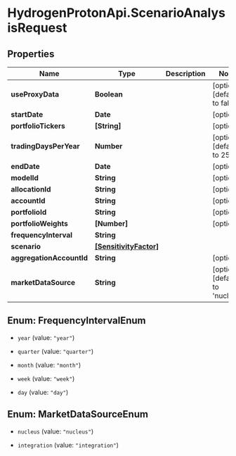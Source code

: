 # HydrogenProtonApi.ScenarioAnalysisRequest

## Properties
Name | Type | Description | Notes
------------ | ------------- | ------------- | -------------
**useProxyData** | **Boolean** |  | [optional] [default to false]
**startDate** | **Date** |  | [optional] 
**portfolioTickers** | **[String]** |  | [optional] 
**tradingDaysPerYear** | **Number** |  | [optional] [default to 252]
**endDate** | **Date** |  | [optional] 
**modelId** | **String** |  | [optional] 
**allocationId** | **String** |  | [optional] 
**accountId** | **String** |  | [optional] 
**portfolioId** | **String** |  | [optional] 
**portfolioWeights** | **[Number]** |  | [optional] 
**frequencyInterval** | **String** |  | 
**scenario** | [**[SensitivityFactor]**](SensitivityFactor.md) |  | 
**aggregationAccountId** | **String** |  | [optional] 
**marketDataSource** | **String** |  | [optional] [default to 'nucleus']


<a name="FrequencyIntervalEnum"></a>
## Enum: FrequencyIntervalEnum


* `year` (value: `"year"`)

* `quarter` (value: `"quarter"`)

* `month` (value: `"month"`)

* `week` (value: `"week"`)

* `day` (value: `"day"`)




<a name="MarketDataSourceEnum"></a>
## Enum: MarketDataSourceEnum


* `nucleus` (value: `"nucleus"`)

* `integration` (value: `"integration"`)




